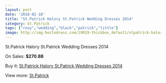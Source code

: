 ```yaml
---
layout: post
date: '2018-02-10'
title: "St.Patrick Halory St.Patrick Wedding Dresses 2014"
category: St.Patrick
tags: ["rosy","wedding","black","patrick","little"]
image: http://img.hectodress.com/19919-thickbox_default/stpatrick-halory-stpatrick-wedding-dresses-2014.jpg
---
```

St.Patrick Halory St.Patrick Wedding Dresses 2014

On Sales: **$270.88**
<a href="https://www.hectodress.com/stpatrick/9273-stpatrick-halory-stpatrick-wedding-dresses-2014.html"><amp-img layout="responsive" width="600" height="600" src="//img.hectodress.com/19919-thickbox_default/stpatrick-halory-stpatrick-wedding-dresses-2014.jpg" alt="St.Patrick Halory St.Patrick Wedding Dresses 2014 0" /></a>
<a href="https://www.hectodress.com/stpatrick/9273-stpatrick-halory-stpatrick-wedding-dresses-2014.html"><amp-img layout="responsive" width="600" height="600" src="//img.hectodress.com/19921-thickbox_default/stpatrick-halory-stpatrick-wedding-dresses-2014.jpg" alt="St.Patrick Halory St.Patrick Wedding Dresses 2014 1" /></a>
<a href="https://www.hectodress.com/stpatrick/9273-stpatrick-halory-stpatrick-wedding-dresses-2014.html"><amp-img layout="responsive" width="600" height="600" src="//img.hectodress.com/19920-thickbox_default/stpatrick-halory-stpatrick-wedding-dresses-2014.jpg" alt="St.Patrick Halory St.Patrick Wedding Dresses 2014 2" /></a>

Buy it: [St.Patrick Halory St.Patrick Wedding Dresses 2014](https://www.hectodress.com/stpatrick/9273-stpatrick-halory-stpatrick-wedding-dresses-2014.html "St.Patrick Halory St.Patrick Wedding Dresses 2014")

View more: [St.Patrick](https://www.hectodress.com/153-stpatrick "St.Patrick")